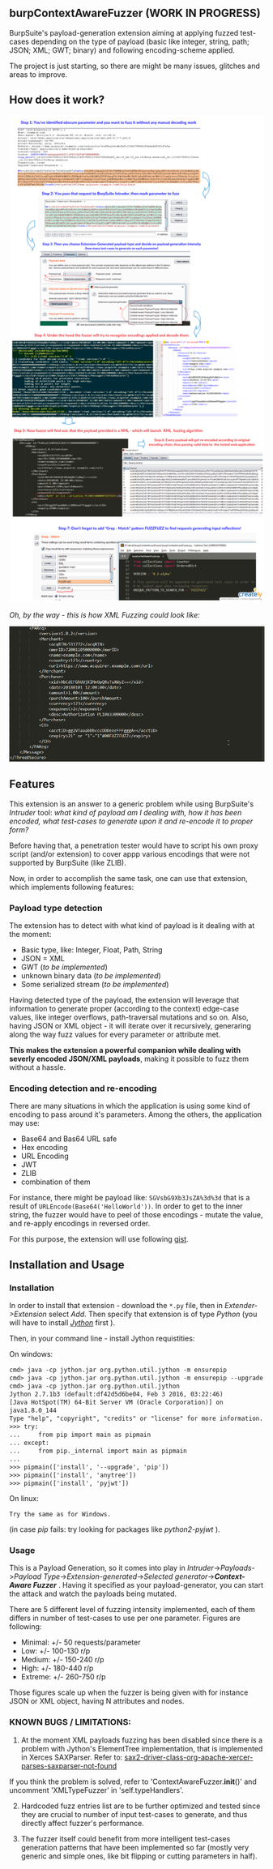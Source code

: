 ## burpContextAwareFuzzer (WORK IN PROGRESS)

BurpSuite's payload-generation extension aiming at applying fuzzed test-cases depending on the type of payload (basic like integer, string, path; JSON; XML; GWT; binary) and following encoding-scheme applied.

The project is just starting, so there are might be many issues, glitches and areas to improve.

## How does it work?

![diagram](diagram.jpg)


*Oh, by the way - this is how XML Fuzzing could look like:*

![fuzzing](fuzzing.gif)

## Features

This extension is an answer to a generic problem while using BurpSuite's _Intruder_ tool: 
_what kind of payload am I dealing with, how it has been encoded, what test-cases to generate upon it and re-encode it to proper form?_

Before having that, a penetration tester would have to script his own proxy script (and/or extension) to cover appp various encodings that were not supported by BurpSuite (like ZLIB).

Now, in order to accomplish the same task, one can use that extension, which implements following features:

### Payload type detection

The extension has to detect with what kind of payload is it dealing with at the moment:
- Basic type, like: Integer, Float, Path, String
- JSON
= XML
- GWT (_to be implemented_)
- unknown binary data (_to be implemented_)
- Some serialized stream (_to be implemented_)

Having detected type of the payload, the extension will leverage that information to generate proper (according to the context) edge-case values, like integer overflows, path-traversal mutations and so on. Also, having JSON or XML object - it will iterate over it recursively, generaring along the way fuzz values for every parameter or attribute met. 

**This makes the extension a powerful companion while dealing with severly encoded JSON/XML payloads**, making it possible to fuzz them without a hassle.

### Encoding detection and re-encoding

There are many situations in which the application is using some kind of encoding to pass around it's parameters. Among the others, the application may use:

- Base64 and Bas64 URL safe
- Hex encoding
- URL Encoding
- JWT
- ZLIB
- combination of them

For instance, there might be payload like: `SGVsbG9Xb3JsZA%3d%3d` that is a result of `URLEncode(Base64('HelloWorld'))`. In order to get to the inner string, the fuzzer would have to peel of those encodings - mutate the value, and re-apply encodings in reversed order.

For this purpose, the extension will use following [gist](https://gist.github.com/mgeeky/1052681318a8164b112edfcdcb30798f).


## Installation and Usage

### Installation
In order to install that extension - download the `*.py` file, then in _Extender->Extension_ select _Add_. Then specify that extension is of type _Python_ (you will have to install [_Jython_](http://www.jython.org/downloads.html) first ).

Then, in your command line - install Jython requistities:

On windows:
```
cmd> java -cp jython.jar org.python.util.jython -m ensurepip
cmd> java -cp jython.jar org.python.util.jython -m ensurepip --upgrade
cmd> java -cp jython.jar org.python.util.jython
Jython 2.7.1b3 (default:df42d5d6be04, Feb 3 2016, 03:22:46)
[Java HotSpot(TM) 64-Bit Server VM (Oracle Corporation)] on  java1.8.0_144
Type "help", "copyright", "credits" or "license" for more information.
>>> try:
...     from pip import main as pipmain
... except:
...     from pip._internal import main as pipmain
...
>>> pipmain(['install', '--upgrade', 'pip'])
>>> pipmain(['install', 'anytree'])
>>> pipmain(['install', 'pyjwt'])
```

On linux:
```
Try the same as for Windows.
```
(in case _pip_ fails: try looking for packages like _python2-pyjwt_ ).


### Usage

This is a Payload Generation, so it comes into play in _Intruder_->_Payloads_->_Payload Type_->_Extension-generated_->_Selected generator_->**_Context-Aware Fuzzer_** . Having it specified as your payload-generator, you can start the attack and watch the payloads being mutated.

There are 5 different level of fuzzing intensity implemented, each of them differs in number of test-cases to use per one parameter. Figures are following:
- Minimal: +/- 50 requests/parameter
- Low: +/- 100-130 r/p
- Medium: +/- 150-240 r/p
- High: +/- 180-440 r/p
- Extreme: +/- 260-750 r/p

Those figures scale up when the fuzzer is being given with for instance JSON or XML object, having N attributes and nodes.


### KNOWN BUGS / LIMITATIONS:
1) At the moment XML payloads fuzzing has been disabled since there is a problem with Jython's ElementTree implementation, that is implemented in Xerces SAXParser. Refer to:
[sax2-driver-class-org-apache-xercer-parses-saxparser-not-found](https://support.portswigger.net/customer/portal/questions/16996471-sax2-driver-class-org-apache-xercer-parses-saxparser-not-found)

If you think the problem is solved, refer to 'ContextAwareFuzzer.__init__()' and uncomment 'XMLTypeFuzzer' in 'self.typeHandlers'.

2) Hardcoded fuzz entries list are to be further optimized and tested since they are crucial to number of input test-cases to generate, and thus directly affect fuzzer's performance.

3) The fuzzer itself could benefit from more intelligent test-cases generation patterns that have been implemented so far (mostly very generic and simple ones, like bit flipping or cutting parameters in half).


